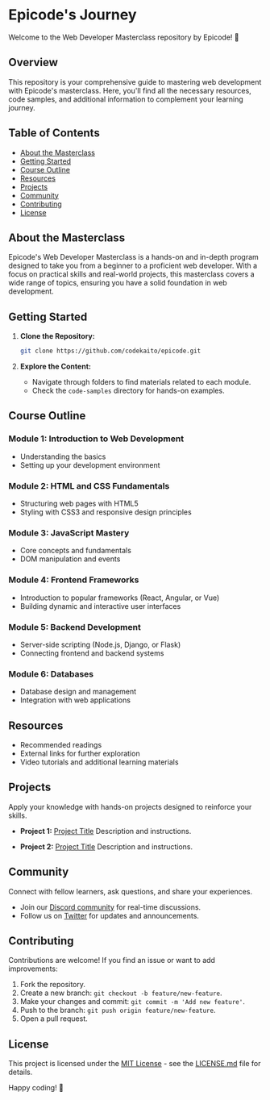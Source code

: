 # Epicode's Journey

Welcome to the Web Developer Masterclass repository by Epicode! 🚀

## Overview

This repository is your comprehensive guide to mastering web development with Epicode's masterclass. Here, you'll find all the necessary resources, code samples, and additional information to complement your learning journey.

## Table of Contents

- [About the Masterclass](#about-the-masterclass)
- [Getting Started](#getting-started)
- [Course Outline](#course-outline)
- [Resources](#resources)
- [Projects](#projects)
- [Community](#community)
- [Contributing](#contributing)
- [License](#license)

## About the Masterclass

Epicode's Web Developer Masterclass is a hands-on and in-depth program designed to take you from a beginner to a proficient web developer. With a focus on practical skills and real-world projects, this masterclass covers a wide range of topics, ensuring you have a solid foundation in web development.

## Getting Started

1. **Clone the Repository:**
   ```bash
   git clone https://github.com/codekaito/epicode.git
   ```

4. **Explore the Content:**
   - Navigate through folders to find materials related to each module.
   - Check the `code-samples` directory for hands-on examples.

## Course Outline

### Module 1: Introduction to Web Development
- Understanding the basics
- Setting up your development environment

### Module 2: HTML and CSS Fundamentals
- Structuring web pages with HTML5
- Styling with CSS3 and responsive design principles

### Module 3: JavaScript Mastery
- Core concepts and fundamentals
- DOM manipulation and events

### Module 4: Frontend Frameworks
- Introduction to popular frameworks (React, Angular, or Vue)
- Building dynamic and interactive user interfaces

### Module 5: Backend Development
- Server-side scripting (Node.js, Django, or Flask)
- Connecting frontend and backend systems

### Module 6: Databases
- Database design and management
- Integration with web applications

## Resources

- Recommended readings
- External links for further exploration
- Video tutorials and additional learning materials

## Projects

Apply your knowledge with hands-on projects designed to reinforce your skills.

- **Project 1:** [Project Title](./projects/project1)
  Description and instructions.

- **Project 2:** [Project Title](./projects/project2)
  Description and instructions.

## Community

Connect with fellow learners, ask questions, and share your experiences.

- Join our [Discord community](#) for real-time discussions.
- Follow us on [Twitter](#) for updates and announcements.

## Contributing

Contributions are welcome! If you find an issue or want to add improvements:

1. Fork the repository.
2. Create a new branch: `git checkout -b feature/new-feature`.
3. Make your changes and commit: `git commit -m 'Add new feature'`.
4. Push to the branch: `git push origin feature/new-feature`.
5. Open a pull request.

## License

This project is licensed under the [MIT License](./LICENSE.md) - see the [LICENSE.md](./LICENSE.md) file for details.

Happy coding! 🚀
